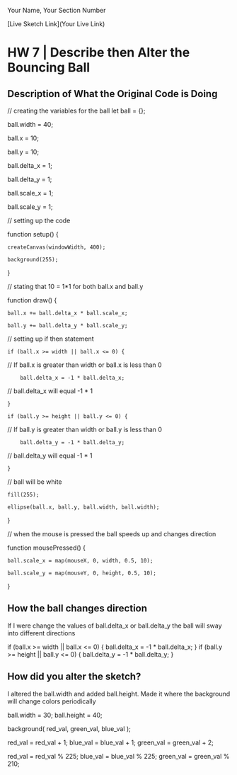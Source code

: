 Your Name, Your Section Number

[Live Sketch Link](Your Live Link)


# HW 7 | Describe then Alter the Bouncing Ball

## Description of What the Original Code is Doing

// creating the variables for the ball
let ball = {};

ball.width = 40;

ball.x = 10;

ball.y = 10;

ball.delta_x = 1;

ball.delta_y = 1;

ball.scale_x = 1;

ball.scale_y = 1;

// setting up the code

function setup() {

    createCanvas(windowWidth, 400);

    background(255);

}

// stating that 10 = 1*1 for both ball.x and ball.y

function draw() {

    ball.x += ball.delta_x * ball.scale_x;

    ball.y += ball.delta_y * ball.scale_y;


// setting up if then statement

    if (ball.x >= width || ball.x <= 0) {

// If ball.x is greater than width or ball.x is less than 0

        ball.delta_x = -1 * ball.delta_x;

// ball.delta_x will equal -1 * 1        

    }

    if (ball.y >= height || ball.y <= 0) {

// If ball.y is greater than width or ball.y is less than 0

        ball.delta_y = -1 * ball.delta_y;

// ball.delta_y will equal -1 * 1     

    }

// ball will be white

    fill(255);

    ellipse(ball.x, ball.y, ball.width, ball.width);

}

// when the mouse is pressed the ball speeds up and changes direction

function mousePressed() {

    ball.scale_x = map(mouseX, 0, width, 0.5, 10);

    ball.scale_y = map(mouseY, 0, height, 0.5, 10);
    
}

## How the ball changes direction

If I were change the values of ball.delta_x or ball.delta_y the ball will sway into different directions

if (ball.x >= width || ball.x <= 0) {
    ball.delta_x = -1 * ball.delta_x;
}
if (ball.y >= height || ball.y <= 0) {
    ball.delta_y = -1 * ball.delta_y;
}

## How did you alter the sketch?

I altered the ball.width and added ball.height.
Made it where the background will change colors periodically

ball.width = 30;
ball.height = 40;

background( red_val, green_val, blue_val );

  red_val = red_val + 1;
  blue_val = blue_val + 1;
  green_val = green_val + 2;

  red_val = red_val % 225;
  blue_val = blue_val % 225;
  green_val = green_val % 210;
